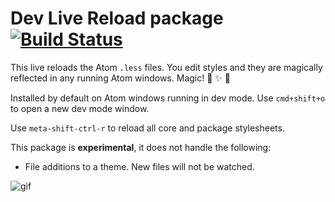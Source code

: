 # Dev Live Reload package [![Build Status](https://travis-ci.org/atom/dev-live-reload.svg?branch=master)](https://travis-ci.org/atom/dev-live-reload)

This live reloads the Atom `.less` files. You edit styles and they are magically
reflected in any running Atom windows. Magic! :tophat: :sparkles: :rabbit2:

Installed by default on Atom windows running in dev mode. Use `cmd+shift+o` to
open a new dev mode window.

Use `meta-shift-ctrl-r` to reload all core and package stylesheets.

This package is __experimental__, it does not handle the following:

* File additions to a theme. New files will not be watched.

![gif](https://f.cloud.github.com/assets/69169/1387004/d2dc45f2-3b84-11e3-877e-cac8c51e9702.gif)
